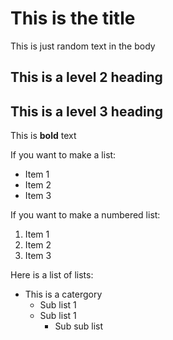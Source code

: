 # This is the title

This is just random text in the body

## This is a level 2 heading

## This is a level 3 heading

This is **bold** text

If you want to make a list:

- Item 1
- Item 2
- Item 3

If you want to make a numbered list:

1. Item 1
2. Item 2
3. Item 3

Here is a list of lists:
- This is a catergory
  - Sub list 1
  - Sub list 1
    - Sub sub list
